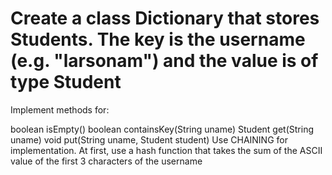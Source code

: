 # Create a class Dictionary that stores Students. The key is the username (e.g. "larsonam") and the value is of type Student

Implement methods for:

boolean isEmpty()
boolean containsKey(String uname)
Student get(String uname)
void put(String uname, Student student)
Use CHAINING for implementation. At first, use a hash function that takes the sum of the ASCII value of the first 3 characters of the username
